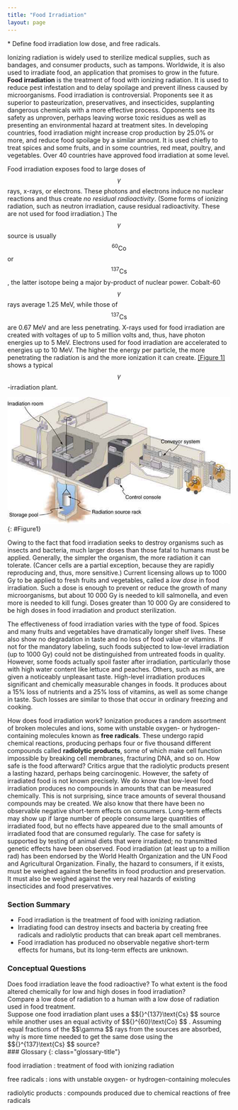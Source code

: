 ```yaml
---
title: "Food Irradiation"
layout: page
---
```


<div class="abstract" markdown="1">
* Define food irradiation low dose, and free radicals.
</div>

Ionizing radiation is widely used to sterilize medical supplies, such as
bandages, and consumer products, such as tampons. Worldwide, it is also used to
irradiate food, an application that promises to grow in the future. **Food
irradiation** is the treatment of food with ionizing radiation. It is used to
reduce pest infestation and to delay spoilage and prevent illness caused by
microorganisms. Food irradiation is controversial. Proponents see it as superior
to pasteurization, preservatives, and insecticides, supplanting dangerous
chemicals with a more effective process. Opponents see its safety as unproven,
perhaps leaving worse toxic residues as well as presenting an environmental
hazard at treatment sites. In developing countries, food irradiation might
increase crop production by 25.0% or more, and reduce food spoilage by a similar
amount. It is used chiefly to treat spices and some fruits, and in some
countries, red meat, poultry, and vegetables. Over 40 countries have approved
food irradiation at some level.

Food irradiation exposes food to large doses of $$\gamma $$ rays, x-rays, or
electrons. These photons and electrons induce no nuclear reactions and thus
create *no residual radioactivity*. (Some forms of ionizing radiation, such as
neutron irradiation, cause residual radioactivity. These are not used for food
irradiation.) The $$\gamma $$ source is usually $${}^{60}\text{Co} $$ or
$${}^{137}\text{Cs} $$ , the latter isotope being a major by-product of nuclear
power. Cobalt-60 $$\gamma $$ rays average 1.25 MeV, while those of
$${}^{137}\text{Cs} $$ are 0.67 MeV and are less penetrating. X-rays used for
food irradiation are created with voltages of up to 5 million volts and, thus,
have photon energies up to 5 MeV. Electrons used for food irradiation are
accelerated to energies up to 10 MeV. The higher the energy per particle, the
more penetrating the radiation is and the more ionization it can
create. [[Figure 1]](#Figure1) shows a typical $$\gamma $$ -irradiation plant.

![Figure shows a food irradiation plant with conveyor system that moves the food packages through the irradiation room. The radiation source rack is lowered into a deep storage pool of water.](../resources/Figure_33_04_01a.jpg "A food irradiation plant has a conveyor system to pass items through an intense radiation field behind thick shielding walls. The \( \gamma \) source is lowered into a deep pool of water for safe storage when not in use. Exposure times of up to an hour expose food to doses up to \( 10^{4} \text{Gy} \). ")
{: #Figure1}

Owing to the fact that food irradiation seeks to destroy organisms such as
insects and bacteria, much larger doses than those fatal to humans must be
applied. Generally, the simpler the organism, the more radiation it can
tolerate. (Cancer cells are a partial exception, because they are rapidly
reproducing and, thus, more sensitive.) Current licensing allows up to 1000 Gy
to be applied to fresh fruits and vegetables, called a *low dose*  in food
irradiation. Such a dose is enough to prevent or reduce the growth of many
microorganisms, but about 10 000 Gy is needed to kill salmonella, and even more
is needed to kill fungi. Doses greater than 10 000 Gy are considered to be high
doses in food irradiation and product sterilization.

The effectiveness of food irradiation varies with the type of food. Spices and
many fruits and vegetables have dramatically longer shelf lives. These also show
no degradation in taste and no loss of food value or vitamins. If not for the
mandatory labeling, such foods subjected to low-level irradiation (up to 1000
Gy) could not be distinguished from untreated foods in quality. However, some
foods actually spoil faster after irradiation, particularly those with high
water content like lettuce and peaches. Others, such as milk, are given a
noticeably unpleasant taste. High-level irradiation produces significant and
chemically measurable changes in foods. It produces about a 15% loss of
nutrients and a 25% loss of vitamins, as well as some change in taste. Such
losses are similar to those that occur in ordinary freezing and cooking.

How does food irradiation work? Ionization produces a random assortment of
broken molecules and ions, some with unstable oxygen- or hydrogen-containing
molecules known as **free radicals**. These undergo rapid chemical reactions,
producing perhaps four or five thousand different compounds called **radiolytic
products**, some of which make cell function impossible by breaking cell
membranes, fracturing DNA, and so on. How safe is the food afterward? Critics
argue that the radiolytic products present a lasting hazard, perhaps being
carcinogenic. However, the safety of irradiated food is not known precisely. We
do know that low-level food irradiation produces no compounds in amounts that
can be measured chemically. This is not surprising, since trace amounts of
several thousand compounds may be created. We also know that there have been no
observable negative short-term effects on consumers. Long-term effects may show
up if large number of people consume large quantities of irradiated food, but no
effects have appeared due to the small amounts of irradiated food that are
consumed regularly. The case for safety is supported by testing of animal diets
that were irradiated; no transmitted genetic effects have been observed. Food
irradiation (at least up to a million rad) has been endorsed by the World Health
Organization and the UN Food and Agricultural Organization. Finally, the hazard
to consumers, if it exists, must be weighed against the benefits in food
production and preservation. It must also be weighed against the very real
hazards of existing insecticides and food preservatives.

### Section Summary

* Food irradiation is the treatment of food with ionizing radiation.
* Irradiating food can destroy insects and bacteria by creating free radicals
  and radiolytic products that can break apart cell membranes.
* Food irradiation has produced no observable negative short-term effects for
  humans, but its long-term effects are unknown.

### Conceptual Questions

<div class="exercise" data-element-type="conceptual-questions">
<div class="problem" markdown="1">
Does food irradiation leave the food radioactive? To what extent is the food altered chemically for low and high doses in food irradiation?

</div>
</div>

<div class="exercise" data-element-type="conceptual-questions">
<div class="problem" markdown="1">
Compare a low dose of radiation to a human with a low dose of radiation used in food treatment.

</div>
</div>

<div class="exercise" data-element-type="conceptual-questions">
<div class="problem" markdown="1">
Suppose one food irradiation plant uses a  $${}^{137}\text{Cs} $$
 source while another uses an equal activity of  $${}^{60}\text{Co} $$ .
 Assuming equal fractions of the  $$\gamma  $$
 rays from the sources are absorbed, why is more time needed to get the same dose using the  $${}^{137}\text{Cs} $$
 source?

</div>
</div>

<div class="glossary" markdown="1">
### Glossary
{: class="glossary-title"}

food irradiation
: treatment of food with ionizing radiation

free radicals
: ions with unstable oxygen- or hydrogen-containing molecules

radiolytic products
: compounds produced due to chemical reactions of free radicals


</div>
